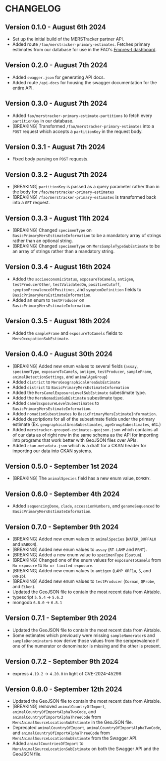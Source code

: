# CHANGELOG

## Version 0.1.0 - August 6th 2024

- Set up the initial build of the MERSTracker partner API.
- Added route `/fao/merstracker-primary-estimates`. Fetches primary estimates from our database for use in the FAO's [Empres-I dashboard](https://empres-i.apps.fao.org).

## Version 0.2.0 - August 7th 2024

- Added `swagger.json` for generating API docs.
- Added route `/api-docs` for housing the swagger documentation for the entire API.

## Version 0.3.0 - August 7th 2024

- Added `fao/merstracker-primary-estimate-partitions` to fetch every `partitionKey` in our database.
- [BREAKING] Transformed `/fao/merstracker-primary-estimates` into a `POST` request which accepts a `partitionKey` in the request body.

## Version 0.3.1 - August 7th 2024

- Fixed body parsing on `POST` requests.

## Version 0.3.2 - August 7th 2024

- [BREAKING] `partitionKey` is passed as a query parameter rather than in the body for `/fao/merstracker-primary-estimates`
- [BREAKING] `/fao/merstracker-primary-estimates` is transformed back into a `GET` request.

## Version 0.3.3 - August 11th 2024

- [BREAKING] Changed `specimenType` on `BasicPrimaryMersEstimateInformation` to be a mandatory array of strings rather than an optional string.
- [BREAKING] Changed `specimenType` on `MersSampleTypeSubEstimate` to be an array of strings rather than a mandatory string.

## Version 0.3.4 - August 16th 2024

- Added the `socioeconomicStatus`, `exposureToCamels`, `antigen`, `testProducerOther`, `testValidatedOn`, `positiveCutoff`, `symptomPrevalenceOfPositives`, and `symptomDefinition` fields to `BasicPrimaryMersEstimateInformation`.
- Added an enum to `testProducer` on `BasicPrimaryMersEstimateInformation`.

## Version 0.3.5 - August 16th 2024

- Added the `sampleFrame` and `exposureToCamels` fields to `MersOccupationSubEstimate`.

## Version 0.4.0 - August 30th 2024

- [BREAKING] Added new enum values to several fields (`assay`, `specimenType`, `exposureToCamels`, `antigen`, `testProducer`, `sampleFrame`, `animalDetectionSettings`, and `animalAgeGroup`)
- Added `district` to `MersGeographicalAreaSubEstimate`
- Added `district` to `BasicPrimaryMersEstimateInformation`
- Added the `MersCamelExposureLevelSubEstimate` subestimate type.
- Added the `MersNomadismSubEstimate` subestimate type.
- Added `camelExposureLevelSubestimates` to `BasicPrimaryMersEstimateInformation`.
- Added `nomadismSubestimates` to `BasicPrimaryMersEstimateInformation`.
- Added descriptions for all of the subestimate fields under the primary estimate (Ex. `geographicalAreaSubestimates`, `ageGroupSubestimates`, etc.)
- Added `merstracker-grouped-estimates-geojson.json` which contains all of our data as of right now in the same schema as the API for importing into programs that work better with GeoJSON files over APIs.
- Added `ckan-metadata.json` which is a draft for a CKAN header for importing our data into CKAN systems.

## Version 0.5.0 - September 1st 2024

- [BREAKING] The `animalSpecies` field has a new enum value, `DONKEY`.

## Version 0.6.0 - September 4th 2024

- Added `sequencingDone`, `clade`, `accessionNumbers`, and `genomeSequenced` to `BasicPrimaryMersEstimateInformation`.

## Version 0.7.0 - September 9th 2024

- [BREAKING] Added new enum values to `animalSpecies` (`WATER_BUFFALO` and `BABOON`).
- [BREAKING] Added new enum values to `assay` (`RT-LAMP` and `PRNT`).
- [BREAKING] Added a new enum value to `specimenType` (`Sputum`).
- [BREAKING] Changed one of the enum values for `exposureToCamels` from `No exposure` to `No or limited exposure`.
- [BREAKING] Added new enum values to `antigen` (`LAMP ORF1a`, `S`, and `ORF1b`).
- [BREAKING] Added new enum values to `testProducer` (`Corman`, `QProbe`, and `Eiken`).
- Updated the GeoJSON file to contain the most recent data from Airtable.
- typescript `5.5.4` -> `5.6.2`
- mongodb `6.8.0` -> `6.8.1`

## Version 0.7.1 - September 9th 2024

- Updated the GeoJSON file to contain the most recent data from Airtable.
- Some estimates which previously were missing `sampleNumerator`s and `sampleDenominator`s now derive those values from the seroprevalence if one of the numerator or denominator is missing and the other is present.

## Version 0.7.2 - September 9th 2024

- express `4.19.2` -> `4.20.0` in light of CVE-2024-45296

## Version 0.8.0 - September 12th 2024

- Updated the GeoJSON file to contain the most recent data from Airtable.
- [BREAKING] removed `animalCountryOfImport`, `animalCountryOfImportAlphaTwoCode`, and `animalCountryOfImportAlphaThreeCode` from `MersAnimalSourceLocationSubEstimate` in the GeoJSON file.
- Deprecated `animalCountryOfImport`, `animalCountryOfImportAlphaTwoCode`, and `animalCountryOfImportAlphaThreeCode` from `MersAnimalSourceLocationSubEstimate` from the Swagger API.
- Added `animalCountriesOfImport` to `MersAnimalSourceLocationSubEstimate` on both the Swagger API and the GeoJSON file.
